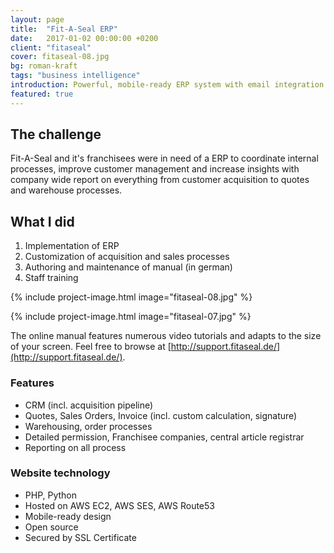```yaml
---
layout: page
title:  "Fit-A-Seal ERP"
date:   2017-01-02 00:00:00 +0200
client: "fitaseal"
cover: fitaseal-08.jpg
bg: roman-kraft
tags: "business intelligence"
introduction: Powerful, mobile-ready ERP system with email integration.
featured: true
---
```


## The challenge

Fit-A-Seal and it's franchisees were in need of a ERP to coordinate internal processes, improve customer management and increase insights with company wide report on everything from customer acquisition to quotes and warehouse processes.

## What I did

1. Implementation of ERP
2. Customization of acquisition and sales processes
2. Authoring and maintenance of manual (in german)
3. Staff training

{% include project-image.html image="fitaseal-08.jpg" %}

{% include project-image.html image="fitaseal-07.jpg" %}

The online manual features numerous video tutorials and adapts to the size of your screen. Feel free to browse at [http://support.fitaseal.de/](http://support.fitaseal.de/).

### Features

- CRM (incl. acquisition pipeline)
- Quotes, Sales Orders, Invoice (incl. custom calculation, signature)
- Warehousing, order processes
- Detailed permission, Franchisee companies, central article registrar
- Reporting on all process

### Website technology

- PHP, Python
- Hosted on AWS EC2, AWS SES, AWS Route53
- Mobile-ready design
- Open source
- Secured by SSL Certificate
